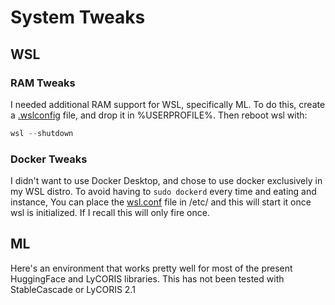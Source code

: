 # System Tweaks

## WSL 

### RAM Tweaks

I needed additional RAM support for WSL, specifically ML. To do this, create a [.wslconfig](./wslconfig) file, and drop it in %USERPROFILE%. Then reboot wsl with:

```powershell
wsl --shutdown
```

### Docker Tweaks

I didn't want to use Docker Desktop, and chose to use docker exclusively in my WSL distro. To avoid having to ```sudo dockerd``` every time and eating and instance, You can place the [wsl.conf](./wsl.conf) file in /etc/ and this will start it once wsl is initialized. If I recall this will only fire once.

## ML

Here's an environment that works pretty well for most of the present HuggingFace and LyCORIS libraries. This has not been tested with StableCascade or LyCORIS 2.1